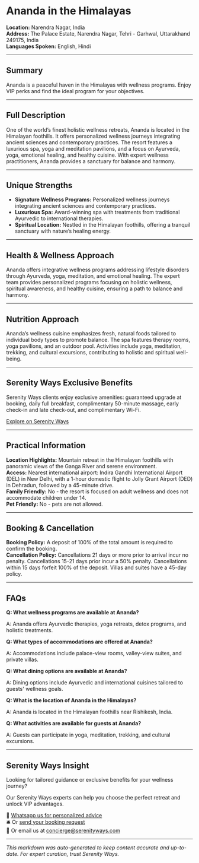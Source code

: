 # Ananda in the Himalayas

**Location:** Narendra Nagar, India  
**Address:** The Palace Estate, Narendra Nagar, Tehri - Garhwal, Uttarakhand 249175, India  
**Languages Spoken:** English, Hindi

---

## Summary

Ananda is a peaceful haven in the Himalayas with wellness programs. Enjoy VIP perks and find the ideal program for your objectives.

---

## Full Description

One of the world’s finest holistic wellness retreats, Ananda is located in the Himalayan foothills. It offers personalized wellness journeys integrating ancient sciences and contemporary practices. The resort features a luxurious spa, yoga and meditation pavilions, and a focus on Ayurveda, yoga, emotional healing, and healthy cuisine. With expert wellness practitioners, Ananda provides a sanctuary for balance and harmony.

---

## Unique Strengths

- **Signature Wellness Programs:** Personalized wellness journeys integrating ancient sciences and contemporary practices.
- **Luxurious Spa:** Award-winning spa with treatments from traditional Ayurvedic to international therapies.
- **Spiritual Location:** Nestled in the Himalayan foothills, offering a tranquil sanctuary with nature’s healing energy.

---

## Health & Wellness Approach

Ananda offers integrative wellness programs addressing lifestyle disorders through Ayurveda, yoga, meditation, and emotional healing. The expert team provides personalized programs focusing on holistic wellness, spiritual awareness, and healthy cuisine, ensuring a path to balance and harmony.

---

## Nutrition Approach

Ananda’s wellness cuisine emphasizes fresh, natural foods tailored to individual body types to promote balance. The spa features therapy rooms, yoga pavilions, and an outdoor pool. Activities include yoga, meditation, trekking, and cultural excursions, contributing to holistic and spiritual well-being.

---

## Serenity Ways Exclusive Benefits

Serenity Ways clients enjoy exclusive amenities: guaranteed upgrade at booking, daily full breakfast, complimentary 50-minute massage, early check-in and late check-out, and complimentary Wi-Fi.

[Explore on Serenity Ways](https://serenityways.com/collections/ananda-in-the-himalayas)

---

## Practical Information

**Location Highlights:** Mountain retreat in the Himalayan foothills with panoramic views of the Ganga River and serene environment.  
**Access:** Nearest international airport: Indira Gandhi International Airport (DEL) in New Delhi, with a 1-hour domestic flight to Jolly Grant Airport (DED) in Dehradun, followed by a 45-minute drive.  
**Family Friendly:** No - the resort is focused on adult wellness and does not accommodate children under 14.  
**Pet Friendly:** No - pets are not allowed.

---

## Booking & Cancellation

**Booking Policy:** A deposit of 100% of the total amount is required to confirm the booking.  
**Cancellation Policy:** Cancellations 21 days or more prior to arrival incur no penalty. Cancellations 15-21 days prior incur a 50% penalty. Cancellations within 15 days forfeit 100% of the deposit. Villas and suites have a 45-day policy.

---

## FAQs

**Q: What wellness programs are available at Ananda?**

A: Ananda offers Ayurvedic therapies, yoga retreats, detox programs, and holistic treatments.

**Q: What types of accommodations are offered at Ananda?**

A: Accommodations include palace-view rooms, valley-view suites, and private villas.

**Q: What dining options are available at Ananda?**

A: Dining options include Ayurvedic and international cuisines tailored to guests' wellness goals.

**Q: What is the location of Ananda in the Himalayas?**

A: Ananda is located in the Himalayan foothills near Rishikesh, India.

**Q: What activities are available for guests at Ananda?**

A: Guests can participate in yoga, meditation, trekking, and cultural excursions.


---

## Serenity Ways Insight

Looking for tailored guidance or exclusive benefits for your wellness journey?

Our Serenity Ways experts can help you choose the perfect retreat and unlock VIP advantages.

💬 [Whatsapp us for personalized advice](https://wa.me/33786553455)  
🛎️ Or [send your booking request](https://serenityways.com/pages/contact)  
📧 Or email us at [concierge@serenityways.com](mailto:concierge@serenityways.com)

---

*This markdown was auto-generated to keep content accurate and up-to-date. For expert curation, trust Serenity Ways.*
